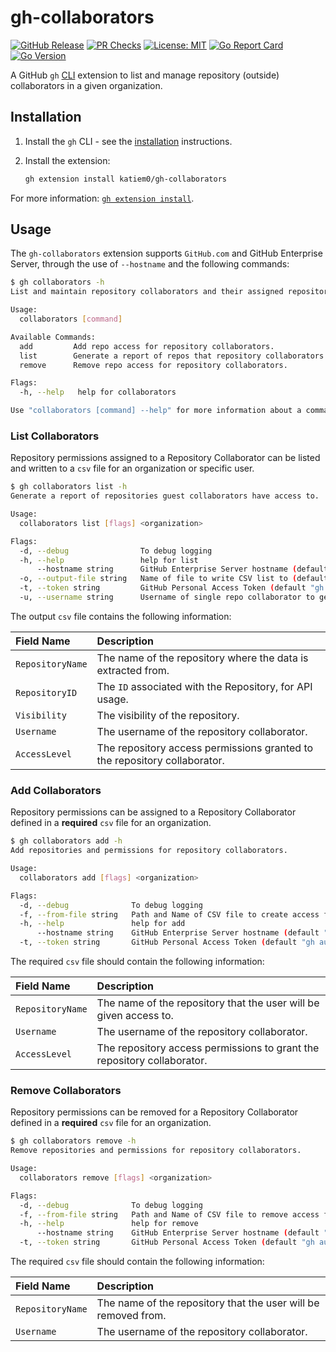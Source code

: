 # gh-collaborators

[![GitHub Release](https://img.shields.io/github/v/release/katiem0/gh-collaborators?style=flat&logo=github)](https://github.com/katiem0/gh-collaborators/releases)
[![PR Checks](https://github.com/katiem0/gh-collaborators/actions/workflows/main.yml/badge.svg)](https://github.com/katiem0/gh-collaborators/actions/workflows/main.yml)
[![License: MIT](https://img.shields.io/badge/License-MIT-yellow.svg)](https://opensource.org/licenses/MIT)
[![Go Report Card](https://goreportcard.com/badge/github.com/katiem0/gh-collaborators)](https://goreportcard.com/report/github.com/katiem0/gh-collaborators)
[![Go Version](https://img.shields.io/github/go-mod/go-version/katiem0/gh-collaborators)](https://go.dev/)

A GitHub `gh` [CLI](https://cli.github.com/) extension to list and manage repository (outside)
collaborators in a given organization.

## Installation

1. Install the `gh` CLI - see the [installation](https://github.com/cli/cli#installation) instructions.

2. Install the extension:

   ```sh
   gh extension install katiem0/gh-collaborators
   ```

For more information: [`gh extension install`](https://cli.github.com/manual/gh_extension_install).

## Usage

The `gh-collaborators` extension supports `GitHub.com` and GitHub Enterprise Server, through
the use of `--hostname` and the following commands:

```sh
$ gh collaborators -h
List and maintain repository collaborators and their assigned repositories.

Usage:
  collaborators [command]

Available Commands:
  add         Add repo access for repository collaborators.
  list        Generate a report of repos that repository collaborators have access to.
  remove      Remove repo access for repository collaborators.

Flags:
  -h, --help   help for collaborators

Use "collaborators [command] --help" for more information about a command.
```

### List Collaborators

Repository permissions assigned to a Repository Collaborator can be listed and written to a `csv`
file for an organization or specific user.

```sh
$ gh collaborators list -h
Generate a report of repositories guest collaborators have access to.

Usage:
  collaborators list [flags] <organization>

Flags:
  -d, --debug                To debug logging
  -h, --help                 help for list
      --hostname string      GitHub Enterprise Server hostname (default "github.com")
  -o, --output-file string   Name of file to write CSV list to (default "RepoCollaboratorsReport-20231211162953.csv")
  -t, --token string         GitHub Personal Access Token (default "gh auth token")
  -u, --username string      Username of single repo collaborator to generate report for
```

The output `csv` file contains the following information:

| Field Name | Description |
|:-----------|:------------|
|`RepositoryName` | The name of the repository where the data is extracted from. |
|`RepositoryID`| The `ID` associated with the Repository, for API usage. |
|`Visibility`| The visibility of the repository. |
|`Username`| The username of the repository collaborator. |
|`AccessLevel`| The repository access permissions granted to the repository collaborator. |

### Add Collaborators

Repository permissions can be assigned to a Repository Collaborator defined in a **required**
`csv` file for an organization.

```sh
$ gh collaborators add -h 
Add repositories and permissions for repository collaborators.

Usage:
  collaborators add [flags] <organization>

Flags:
  -d, --debug              To debug logging
  -f, --from-file string   Path and Name of CSV file to create access from (required)
  -h, --help               help for add
      --hostname string    GitHub Enterprise Server hostname (default "github.com")
  -t, --token string       GitHub Personal Access Token (default "gh auth token")
```

The required  `csv` file should contain the following information:

| Field Name | Description |
|:-----------|:------------|
|`RepositoryName` | The name of the repository that the user will be given access to. |
|`Username`| The username of the repository collaborator. |
|`AccessLevel`| The repository access permissions to grant the repository collaborator. |

### Remove Collaborators

Repository permissions can be removed for a Repository Collaborator defined in a **required**
`csv` file for an organization.

```sh
$ gh collaborators remove -h                                         
Remove repositories and permissions for repository collaborators.

Usage:
  collaborators remove [flags] <organization>

Flags:
  -d, --debug              To debug logging
  -f, --from-file string   Path and Name of CSV file to remove access from (required)
  -h, --help               help for remove
      --hostname string    GitHub Enterprise Server hostname (default "github.com")
  -t, --token string       GitHub Personal Access Token (default "gh auth token")

```

The required  `csv` file should contain the following information:

| Field Name | Description |
|:-----------|:------------|
|`RepositoryName` | The name of the repository that the user will be removed from. |
|`Username`| The username of the repository collaborator. |

